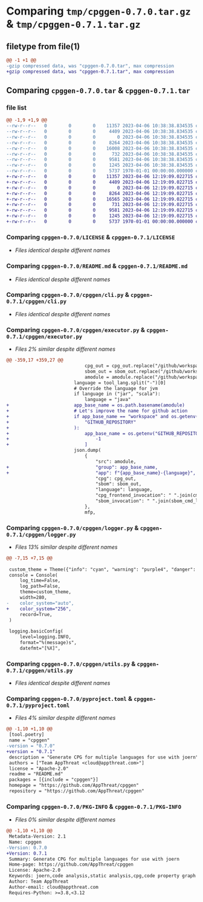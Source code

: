 # Comparing `tmp/cpggen-0.7.0.tar.gz` & `tmp/cpggen-0.7.1.tar.gz`

## filetype from file(1)

```diff
@@ -1 +1 @@
-gzip compressed data, was "cpggen-0.7.0.tar", max compression
+gzip compressed data, was "cpggen-0.7.1.tar", max compression
```

## Comparing `cpggen-0.7.0.tar` & `cpggen-0.7.1.tar`

### file list

```diff
@@ -1,9 +1,9 @@
--rw-r--r--   0        0        0    11357 2023-04-06 10:38:38.834535 cpggen-0.7.0/LICENSE
--rw-r--r--   0        0        0     4409 2023-04-06 10:38:38.834535 cpggen-0.7.0/README.md
--rw-r--r--   0        0        0        0 2023-04-06 10:38:38.834535 cpggen-0.7.0/cpggen/__init__.py
--rw-r--r--   0        0        0     8264 2023-04-06 10:38:38.834535 cpggen-0.7.0/cpggen/cli.py
--rw-r--r--   0        0        0    16008 2023-04-06 10:38:38.834535 cpggen-0.7.0/cpggen/executor.py
--rw-r--r--   0        0        0      732 2023-04-06 10:38:38.834535 cpggen-0.7.0/cpggen/logger.py
--rw-r--r--   0        0        0     9581 2023-04-06 10:38:38.834535 cpggen-0.7.0/cpggen/utils.py
--rw-r--r--   0        0        0     1245 2023-04-06 10:38:38.834535 cpggen-0.7.0/pyproject.toml
--rw-r--r--   0        0        0     5737 1970-01-01 00:00:00.000000 cpggen-0.7.0/PKG-INFO
+-rw-r--r--   0        0        0    11357 2023-04-06 12:19:09.022715 cpggen-0.7.1/LICENSE
+-rw-r--r--   0        0        0     4409 2023-04-06 12:19:09.022715 cpggen-0.7.1/README.md
+-rw-r--r--   0        0        0        0 2023-04-06 12:19:09.022715 cpggen-0.7.1/cpggen/__init__.py
+-rw-r--r--   0        0        0     8264 2023-04-06 12:19:09.022715 cpggen-0.7.1/cpggen/cli.py
+-rw-r--r--   0        0        0    16565 2023-04-06 12:19:09.022715 cpggen-0.7.1/cpggen/executor.py
+-rw-r--r--   0        0        0      731 2023-04-06 12:19:09.022715 cpggen-0.7.1/cpggen/logger.py
+-rw-r--r--   0        0        0     9581 2023-04-06 12:19:09.022715 cpggen-0.7.1/cpggen/utils.py
+-rw-r--r--   0        0        0     1245 2023-04-06 12:19:09.022715 cpggen-0.7.1/pyproject.toml
+-rw-r--r--   0        0        0     5737 1970-01-01 00:00:00.000000 cpggen-0.7.1/PKG-INFO
```

### Comparing `cpggen-0.7.0/LICENSE` & `cpggen-0.7.1/LICENSE`

 * *Files identical despite different names*

### Comparing `cpggen-0.7.0/README.md` & `cpggen-0.7.1/README.md`

 * *Files identical despite different names*

### Comparing `cpggen-0.7.0/cpggen/cli.py` & `cpggen-0.7.1/cpggen/cli.py`

 * *Files identical despite different names*

### Comparing `cpggen-0.7.0/cpggen/executor.py` & `cpggen-0.7.1/cpggen/executor.py`

 * *Files 2% similar despite different names*

```diff
@@ -359,17 +359,27 @@
                             cpg_out = cpg_out.replace("/github/workspace/", "")
                             sbom_out = sbom_out.replace("/github/workspace/", "")
                             amodule = amodule.replace("/github/workspace/", "")
                         language = tool_lang.split("-")[0]
                         # Override the language for jvm
                         if language in ("jar", "scala"):
                             language = "java"
+                        app_base_name = os.path.basename(amodule)
+                        # Let's improve the name for github action
+                        if app_base_name == "workspace" and os.getenv(
+                            "GITHUB_REPOSITORY"
+                        ):
+                            app_base_name = os.getenv("GITHUB_REPOSITORY").split("/")[
+                                -1
+                            ]
                         json.dump(
                             {
                                 "src": amodule,
+                                "group": app_base_name,
+                                "app": f"{app_base_name}-{language}",
                                 "cpg": cpg_out,
                                 "sbom": sbom_out,
                                 "language": language,
                                 "cpg_frontend_invocation": " ".join(cmd_list_with_args),
                                 "sbom_invocation": " ".join(sbom_cmd_list_with_args),
                             },
                             mfp,
```

### Comparing `cpggen-0.7.0/cpggen/logger.py` & `cpggen-0.7.1/cpggen/logger.py`

 * *Files 13% similar despite different names*

```diff
@@ -7,15 +7,15 @@
 
 custom_theme = Theme({"info": "cyan", "warning": "purple4", "danger": "bold red"})
 console = Console(
     log_time=False,
     log_path=False,
     theme=custom_theme,
     width=280,
-    color_system="auto",
+    color_system="256",
     record=True,
 )
 
 logging.basicConfig(
     level=logging.INFO,
     format="%(message)s",
     datefmt="[%X]",
```

### Comparing `cpggen-0.7.0/cpggen/utils.py` & `cpggen-0.7.1/cpggen/utils.py`

 * *Files identical despite different names*

### Comparing `cpggen-0.7.0/pyproject.toml` & `cpggen-0.7.1/pyproject.toml`

 * *Files 4% similar despite different names*

```diff
@@ -1,10 +1,10 @@
 [tool.poetry]
 name = "cpggen"
-version = "0.7.0"
+version = "0.7.1"
 description = "Generate CPG for multiple languages for use with joern"
 authors = ["Team AppThreat <cloud@appthreat.com>"]
 license = "Apache-2.0"
 readme = "README.md"
 packages = [{include = "cpggen"}]
 homepage = "https://github.com/AppThreat/cpggen"
 repository = "https://github.com/AppThreat/cpggen"
```

### Comparing `cpggen-0.7.0/PKG-INFO` & `cpggen-0.7.1/PKG-INFO`

 * *Files 0% similar despite different names*

```diff
@@ -1,10 +1,10 @@
 Metadata-Version: 2.1
 Name: cpggen
-Version: 0.7.0
+Version: 0.7.1
 Summary: Generate CPG for multiple languages for use with joern
 Home-page: https://github.com/AppThreat/cpggen
 License: Apache-2.0
 Keywords: joern,code analysis,static analysis,cpg,code property graph
 Author: Team AppThreat
 Author-email: cloud@appthreat.com
 Requires-Python: >=3.8,<3.12
```

